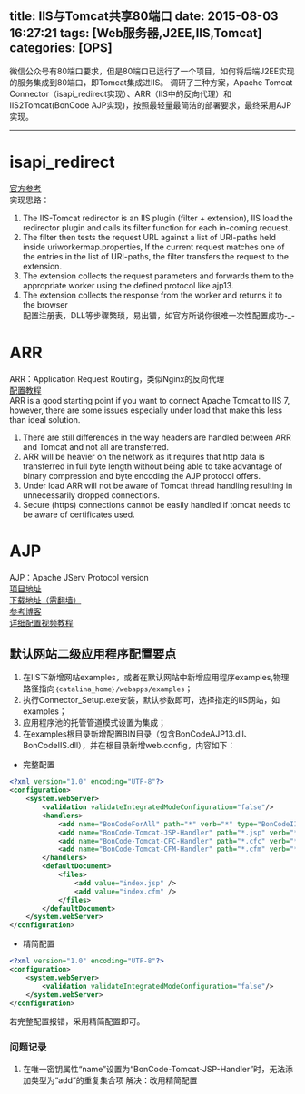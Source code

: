 title: IIS与Tomcat共享80端口
date: 2015-08-03 16:27:21 
tags: [Web服务器,J2EE,IIS,Tomcat]
categories: [OPS] 
---

微信公众号有80端口要求，但是80端口已运行了一个项目，如何将后端J2EE实现的服务集成到80端口，即Tomcat集成进IIS。
调研了三种方案，Apache Tomcat Connector（isapi_redirect实现）、ARR（IIS中的反向代理）和 IIS2Tomcat(BonCode AJP实现)，按照最轻量最简洁的部署要求，最终采用AJP实现。


- - -
<!-- more -->
# isapi_redirect
[官方参考](http://tomcat.apache.org/connectors-doc/webserver_howto/iis.html)  
实现思路： 
1. The IIS-Tomcat redirector is an IIS plugin (filter + extension), IIS load the redirector plugin and calls its filter function for each in-coming request.
2. The filter then tests the request URL against a list of URI-paths held inside uriworkermap.properties, If the current request matches one of the entries in the list of URI-paths, the filter transfers the request to the extension.
3. The extension collects the request parameters and forwards them to the appropriate worker using the defined protocol like ajp13.
4. The extension collects the response from the worker and returns it to the browser   
配置注册表，DLL等步骤繁琐，易出错，如官方所说你很难一次性配置成功-_-

# ARR
ARR：Application Request Routing，类似Nginx的反向代理  
[配置教程](http://www.iisadmin.co.uk/?p=326)  
ARR is a good starting point if you want to connect Apache Tomcat to IIS 7, however, there are some issues especially under load that make this less than ideal solution. 
1. There are still differences in the way headers are handled between ARR and Tomcat and not all are transferred.  
2. ARR will be heavier on the network as it requires that http data is transferred in full byte length without being able to take advantage of binary compression and byte encoding the AJP protocol offers.  
3. Under load ARR will not be aware of Tomcat thread handling resulting in unnecessarily dropped connections. 
4. Secure (https) connections cannot be easily handled if tomcat needs to be aware of certificates used. 

# AJP
AJP：Apache JServ Protocol version   
[项目地址](https://github.com/Bilal-S/iis2tomcat)   
[下载地址（需翻墙）](http://tomcatiis.riaforge.org)    
[参考博客](http://blog.csdn.net/zhang_hui_cs/article/details/9399373#reply)  
[详细配置视频教程](http://v.youku.com/v_show/id_XNTg1MTgyODgw.html)  

## 默认网站二级应用程序配置要点    
1. 在IIS下新增网站examples，或者在默认网站中新增应用程序examples,物理路径指向`｛catalina_home｝/webapps/examples`；
2. 执行Connector_Setup.exe安装，默认参数即可，选择指定的IIS网站，如examples；
3. 应用程序池的托管管道模式设置为集成；
4. 在examples根目录新增配置BIN目录（包含BonCodeAJP13.dll、BonCodeIIS.dll），并在根目录新增web.config，内容如下：

* 完整配置

``` xml
<?xml version="1.0" encoding="UTF-8"?>
<configuration>
    <system.webServer>
        <validation validateIntegratedModeConfiguration="false"/>
        <handlers>
            <add name="BonCodeForAll" path="*" verb="*" type="BonCodeIIS.BonCodeCallHandler" resourceType="Unspecified" preCondition="integratedMode" />
            <add name="BonCode-Tomcat-JSP-Handler" path="*.jsp" verb="*" type="BonCodeIIS.BonCodeCallHandler" preCondition="integratedMode" />
            <add name="BonCode-Tomcat-CFC-Handler" path="*.cfc" verb="*" type="BonCodeIIS.BonCodeCallHandler" preCondition="integratedMode" />
            <add name="BonCode-Tomcat-CFM-Handler" path="*.cfm" verb="*" type="BonCodeIIS.BonCodeCallHandler" preCondition="integratedMode" />
        </handlers>
        <defaultDocument>
            <files>
                <add value="index.jsp" />
                <add value="index.cfm" />
            </files>
        </defaultDocument>
    </system.webServer>
</configuration>
```

* 精简配置

``` xml
<?xml version="1.0" encoding="UTF-8"?>
<configuration>
    <system.webServer>
        <validation validateIntegratedModeConfiguration="false"/>  
    </system.webServer>
</configuration>
```

若完整配置报错，采用精简配置即可。

### 问题记录
1. 在唯一密钥属性“name”设置为“BonCode-Tomcat-JSP-Handler”时，无法添加类型为“add”的重复集合项 
解决：改用精简配置

